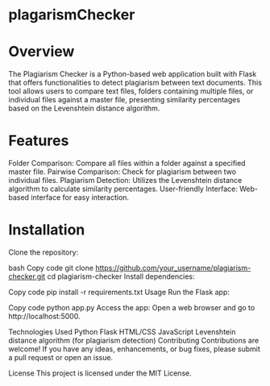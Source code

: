 # plagarismChecker
# Overview
The Plagiarism Checker is a Python-based web application built with Flask that offers functionalities to detect plagiarism between text documents. This tool allows users to compare text files, folders containing multiple files, or individual files against a master file, presenting similarity percentages based on the Levenshtein distance algorithm.

# Features
Folder Comparison: Compare all files within a folder against a specified master file.
Pairwise Comparison: Check for plagiarism between two individual files.
Plagiarism Detection: Utilizes the Levenshtein distance algorithm to calculate similarity percentages.
User-friendly Interface: Web-based interface for easy interaction.
# Installation
Clone the repository:

bash
Copy code
git clone https://github.com/your_username/plagiarism-checker.git
cd plagiarism-checker
Install dependencies:

Copy code
pip install -r requirements.txt
Usage
Run the Flask app:

Copy code
python app.py
Access the app:
Open a web browser and go to http://localhost:5000.

Technologies Used
Python
Flask
HTML/CSS
JavaScript
Levenshtein distance algorithm (for plagiarism detection)
Contributing
Contributions are welcome! If you have any ideas, enhancements, or bug fixes, please submit a pull request or open an issue.

License
This project is licensed under the MIT License.

